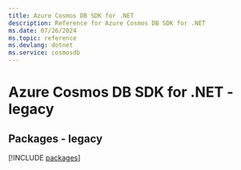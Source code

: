 ```yaml
---
title: Azure Cosmos DB SDK for .NET
description: Reference for Azure Cosmos DB SDK for .NET
ms.date: 07/26/2024
ms.topic: reference
ms.devlang: dotnet
ms.service: cosmosdb
---
```

# Azure Cosmos DB SDK for .NET - legacy
## Packages - legacy
[!INCLUDE [packages](cosmos-db-index.md)]